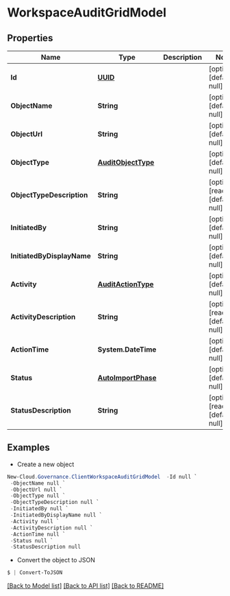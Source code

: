 # WorkspaceAuditGridModel
## Properties

Name | Type | Description | Notes
------------ | ------------- | ------------- | -------------
**Id** | [**UUID**](UUID.md) |  | [optional] [default to null]
**ObjectName** | **String** |  | [optional] [default to null]
**ObjectUrl** | **String** |  | [optional] [default to null]
**ObjectType** | [**AuditObjectType**](AuditObjectType.md) |  | [optional] [default to null]
**ObjectTypeDescription** | **String** |  | [optional] [readonly] [default to null]
**InitiatedBy** | **String** |  | [optional] [default to null]
**InitiatedByDisplayName** | **String** |  | [optional] [default to null]
**Activity** | [**AuditActionType**](AuditActionType.md) |  | [optional] [default to null]
**ActivityDescription** | **String** |  | [optional] [readonly] [default to null]
**ActionTime** | **System.DateTime** |  | [optional] [default to null]
**Status** | [**AutoImportPhase**](AutoImportPhase.md) |  | [optional] [default to null]
**StatusDescription** | **String** |  | [optional] [readonly] [default to null]

## Examples

- Create a new object
```powershell
New-Cloud.Governance.ClientWorkspaceAuditGridModel  -Id null `
 -ObjectName null `
 -ObjectUrl null `
 -ObjectType null `
 -ObjectTypeDescription null `
 -InitiatedBy null `
 -InitiatedByDisplayName null `
 -Activity null `
 -ActivityDescription null `
 -ActionTime null `
 -Status null `
 -StatusDescription null
```

- Convert the object to JSON
```powershell
$ | Convert-ToJSON
```


[[Back to Model list]](../README.md#documentation-for-models) [[Back to API list]](../README.md#documentation-for-api-endpoints) [[Back to README]](../README.md)

